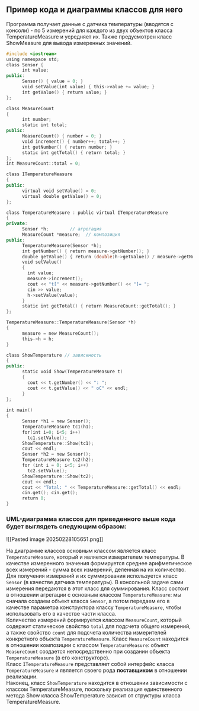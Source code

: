 ## Пример кода и диаграммы классов для него

Программа получает данные с датчика температуры (вводятся с консоли) - по 5 измерений для каждого из двух объектов класса TemperatureMeasure и усредняет их. Также предусмотрен класс ShowMeasure для вывода измеренных значений.

```cpp
#include <iostream>  
using namespace std;  
class Sensor {  
	  int value;  
public:  
	  Sensor() { value = 0; }  
	  void setValue(int value) { this->value += value; }  
	  int getValue() { return value; }  
};  

class MeasureCount  
{  
	  int number;  
	  static int total;  
public:  
	  MeasureCount() { number = 0; }  
	  void increment() { number++; total++; }  
	  int getNumber() { return number; }  
	  static int getTotal() { return total; }  
};  
int MeasureCount::total = 0;  

class ITemperatureMeasure  
{  
public:  
	  virtual void setValue() = 0;  
	  virtual double getValue() = 0;  
};  

class TemperatureMeasure : public virtual ITemperatureMeasure  
{  
private:  
	  Sensor *h;        // агрегация  
	  MeasureCount *measure;  // композиция  
public:  
	  TemperatureMeasure(Sensor *h);  
	  int getNumber() { return measure->getNumber(); }  
	  double getValue() { return (double)h->getValue() / measure->getNumber(); }  
	  void setValue()  
	  {  
	    int value;  
	    measure->increment();  
	    cout << "t[" << measure->getNumber() << "]= ";   
	    cin >> value;  
	    h->setValue(value);  
	  }  
	  static int getTotal() { return MeasureCount::getTotal(); }  
};  

TemperatureMeasure::TemperatureMeasure(Sensor *h)  
{  
	  measure = new MeasureCount();  
	  this->h = h;  
}  

class ShowTemperature // зависимость  
{  
public:  
	  static void Show(TemperatureMeasure t)  
	  {  
	    cout << t.getNumber() << ": ";  
	    cout << t.getValue() << " oC" << endl;  
	  }  
};  
  
int main()  
{  
	  Sensor *h1 = new Sensor();  
	  TemperatureMeasure tc1(h1);  
	  for(int i=0; i<5; i++)  
	    tc1.setValue();  
	  ShowTemperature::Show(tc1);  
	  cout << endl;  
	  Sensor *h2 = new Sensor();  
	  TemperatureMeasure tc2(h2);  
	  for (int i = 0; i<5; i++)  
	    tc2.setValue();  
	  ShowTemperature::Show(tc2);  
	  cout << endl;  
	  cout << "Total: " << TemperatureMeasure::getTotal() << endl;  
	  cin.get(); cin.get();  
	  return 0;  
}
```

### UML-диаграмма классов для приведенного выше кода будет выглядеть следующим образом:
![[Pasted image 20250228105651.png]]

На диаграмме классов основным классом является класс `TemperatureMeasure`, который и является измерителем температуры. В качестве измеренного значения формируется среднее арифметическое всех измерений - сумма всех измерений, деленная на их количество.  
Для получения измерений и их суммирования используется класс `Sensor` (в качестве датчика температуры). В консольной задаче сами измерения передаются в этот класс для суммирования. Класс состоит в отношении агрегации с основным классом `TemperatureMeasure`: мы сначала создаем объект класса `Sensor`, а потом передаем его в качестве параметра конструктора классу `TemperatureMeasure`, чтобы использовать его в качестве части класса.  
Количество измерений формируется классом `MeasureCount`, который содержит статическое свойство `total` для подсчета общего измерений, а также свойство `count` для подсчета количества измерителей конкретного объекта `TemperatureMeasure`. Класс `MeasureCount` находится в отношении композиции с классом `TemperatureMeasure`: объект `MeasureCount` создается непосредственно при создании объекта `TemperatureMeasure` (в его конструкторе).  
Класс `ITemperatureMeasure` представляет собой интерфейс класса `TemperatureMeasure` и является своего рода **поставщиком** в отношении реализации.  
Наконец, класс `ShowTemperature` находится в отношении зависимости с классом TemperatureMeasure, поскольку реализация единственного метода Show класса ShowTemperature зависит от структуры класса TemperatureMeasure.